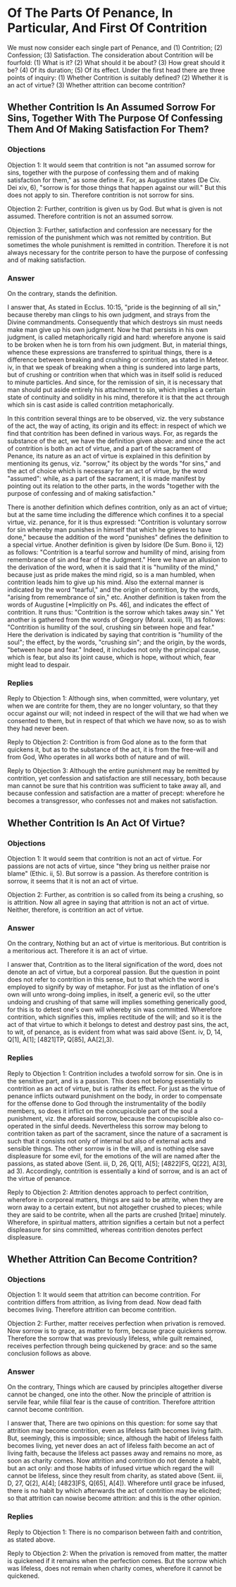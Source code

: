 # Of The Parts Of Penance, In Particular, And First Of Contrition

We must now consider each single part of Penance, and (1) Contrition; (2) Confession; (3) Satisfaction. The consideration about Contrition will be fourfold: (1) What is it? (2) What should it be about? (3) How great should it be? (4) Of its duration; (5) Of its effect.  Under the first head there are three points of inquiry:
(1) Whether Contrition is suitably defined?
(2) Whether it is an act of virtue?
(3) Whether attrition can become contrition?
## Whether Contrition Is An Assumed Sorrow For Sins, Together With The Purpose Of Confessing Them And Of Making Satisfaction For Them?

### Objections

Objection 1: It would seem that contrition is not "an assumed sorrow for sins, together with the purpose of confessing them and of making satisfaction for them," as some define it. For, as Augustine states (De Civ. Dei xiv, 6), "sorrow is for those things that happen against our will." But this does not apply to sin. Therefore contrition is not sorrow for sins.

Objection 2: Further, contrition is given us by God. But what is given is not assumed. Therefore contrition is not an assumed sorrow.

Objection 3: Further, satisfaction and confession are necessary for the remission of the punishment which was not remitted by contrition. But sometimes the whole punishment is remitted in contrition. Therefore it is not always necessary for the contrite person to have the purpose of confessing and of making satisfaction.

### Answer

On the contrary, stands the definition.

I answer that, As stated in Ecclus. 10:15, "pride is the beginning of all sin," because thereby man clings to his own judgment, and strays from the Divine commandments. Consequently that which destroys sin must needs make man give up his own judgment. Now he that persists in his own judgment, is called metaphorically rigid and hard: wherefore anyone is said to be broken when he is torn from his own judgment. But, in material things, whence these expressions are transferred to spiritual things, there is a difference between breaking and crushing or contrition, as stated in Meteor. iv, in that we speak of breaking when a thing is sundered into large parts, but of crushing or contrition when that which was in itself solid is reduced to minute particles. And since, for the remission of sin, it is necessary that man should put aside entirely his attachment to sin, which implies a certain state of continuity and solidity in his mind, therefore it is that the act through which sin is cast aside is called contrition metaphorically.

In this contrition several things are to be observed, viz. the very substance of the act, the way of acting, its origin and its effect: in respect of which we find that contrition has been defined in various ways. For, as regards the substance of the act, we have the definition given above: and since the act of contrition is both an act of virtue, and a part of the sacrament of Penance, its nature as an act of virtue is explained in this definition by mentioning its genus, viz. "sorrow," its object by the words "for sins," and the act of choice which is necessary for an act of virtue, by the word "assumed": while, as a part of the sacrament, it is made manifest by pointing out its relation to the other parts, in the words "together with the purpose of confessing and of making satisfaction."

There is another definition which defines contrition, only as an act of virtue; but at the same time including the difference which confines it to a special virtue, viz. penance, for it is thus expressed: "Contrition is voluntary sorrow for sin whereby man punishes in himself that which he grieves to have done," because the addition of the word "punishes" defines the definition to a special virtue. Another definition is given by Isidore (De Sum. Bono ii, 12) as follows: "Contrition is a tearful sorrow and humility of mind, arising from remembrance of sin and fear of the Judgment." Here we have an allusion to the derivation of the word, when it is said that it is "humility of the mind," because just as pride makes the mind rigid, so is a man humbled, when contrition leads him to give up his mind. Also the external manner is indicated by the word "tearful," and the origin of contrition, by the words, "arising from remembrance of sin," etc. Another definition is taken from the words of Augustine [*Implicitly on Ps. 46], and indicates the effect of contrition. It runs thus: "Contrition is the sorrow which takes away sin." Yet another is gathered from the words of Gregory (Moral. xxxiii, 11) as follows: "Contrition is humility of the soul, crushing sin between hope and fear." Here the derivation is indicated by saying that contrition is "humility of the soul"; the effect, by the words, "crushing sin"; and the origin, by the words, "between hope and fear." Indeed, it includes not only the principal cause, which is fear, but also its joint cause, which is hope, without which, fear might lead to despair.

### Replies

Reply to Objection 1: Although sins, when committed, were voluntary, yet when we are contrite for them, they are no longer voluntary, so that they occur against our will; not indeed in respect of the will that we had when we consented to them, but in respect of that which we have now, so as to wish they had never been.

Reply to Objection 2: Contrition is from God alone as to the form that quickens it, but as to the substance of the act, it is from the free-will and from God, Who operates in all works both of nature and of will.

Reply to Objection 3: Although the entire punishment may be remitted by contrition, yet confession and satisfaction are still necessary, both because man cannot be sure that his contrition was sufficient to take away all, and because confession and satisfaction are a matter of precept: wherefore he becomes a transgressor, who confesses not and makes not satisfaction.
## Whether Contrition Is An Act Of Virtue?

### Objections

Objection 1: It would seem that contrition is not an act of virtue. For passions are not acts of virtue, since "they bring us neither praise nor blame" (Ethic. ii, 5). But sorrow is a passion. As therefore contrition is sorrow, it seems that it is not an act of virtue.

Objection 2: Further, as contrition is so called from its being a crushing, so is attrition. Now all agree in saying that attrition is not an act of virtue. Neither, therefore, is contrition an act of virtue.

### Answer

On the contrary, Nothing but an act of virtue is meritorious. But contrition is a meritorious act. Therefore it is an act of virtue.

I answer that, Contrition as to the literal signification of the word, does not denote an act of virtue, but a corporeal passion. But the question in point does not refer to contrition in this sense, but to that which the word is employed to signify by way of metaphor. For just as the inflation of one's own will unto wrong-doing implies, in itself, a generic evil, so the utter undoing and crushing of that same will implies something generically good, for this is to detest one's own will whereby sin was committed. Wherefore contrition, which signifies this, implies rectitude of the will; and so it is the act of that virtue to which it belongs to detest and destroy past sins, the act, to wit, of penance, as is evident from what was said above (Sent. iv, D, 14, Q[1], A[1]; [4821]TP, Q[85], AA[2],3).

### Replies

Reply to Objection 1: Contrition includes a twofold sorrow for sin. One is in the sensitive part, and is a passion. This does not belong essentially to contrition as an act of virtue, but is rather its effect. For just as the virtue of penance inflicts outward punishment on the body, in order to compensate for the offense done to God through the instrumentality of the bodily members, so does it inflict on the concupiscible part of the soul a punishment, viz. the aforesaid sorrow, because the concupiscible also co-operated in the sinful deeds. Nevertheless this sorrow may belong to contrition taken as part of the sacrament, since the nature of a sacrament is such that it consists not only of internal but also of external acts and sensible things. The other sorrow is in the will, and is nothing else save displeasure for some evil, for the emotions of the will are named after the passions, as stated above (Sent. iii, D, 26, Q[1], A[5]; [4822]FS, Q[22], A[3], ad 3). Accordingly, contrition is essentially a kind of sorrow, and is an act of the virtue of penance.

Reply to Objection 2: Attrition denotes approach to perfect contrition, wherefore in corporeal matters, things are said to be attrite, when they are worn away to a certain extent, but not altogether crushed to pieces; while they are said to be contrite, when all the parts are crushed [tritae] minutely. Wherefore, in spiritual matters, attrition signifies a certain but not a perfect displeasure for sins committed, whereas contrition denotes perfect displeasure.
## Whether Attrition Can Become Contrition?

### Objections

Objection 1: It would seem that attrition can become contrition. For contrition differs from attrition, as living from dead. Now dead faith becomes living. Therefore attrition can become contrition.

Objection 2: Further, matter receives perfection when privation is removed. Now sorrow is to grace, as matter to form, because grace quickens sorrow. Therefore the sorrow that was previously lifeless, while guilt remained, receives perfection through being quickened by grace: and so the same conclusion follows as above.

### Answer

On the contrary, Things which are caused by principles altogether diverse cannot be changed, one into the other. Now the principle of attrition is servile fear, while filial fear is the cause of contrition. Therefore attrition cannot become contrition.

I answer that, There are two opinions on this question: for some say that attrition may become contrition, even as lifeless faith becomes living faith. But, seemingly, this is impossible; since, although the habit of lifeless faith becomes living, yet never does an act of lifeless faith become an act of living faith, because the lifeless act passes away and remains no more, as soon as charity comes. Now attrition and contrition do not denote a habit, but an act only: and those habits of infused virtue which regard the will cannot be lifeless, since they result from charity, as stated above (Sent. iii, D, 27, Q[2], A[4]; [4823]FS, Q[65], A[4]). Wherefore until grace be infused, there is no habit by which afterwards the act of contrition may be elicited; so that attrition can nowise become attrition: and this is the other opinion.

### Replies

Reply to Objection 1: There is no comparison between faith and contrition, as stated above.

Reply to Objection 2: When the privation is removed from matter, the matter is quickened if it remains when the perfection comes. But the sorrow which was lifeless, does not remain when charity comes, wherefore it cannot be quickened.
